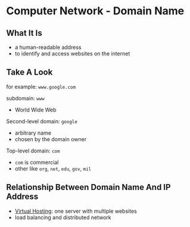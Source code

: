 # Computer Network - Domain Name

## What It Is

- a human-readable address
- to identify and access websites on the internet

## Take A Look

for example: `www.google.com`

subdomain: `www`

- World Wide Web

Second-level domain: `google`

- arbitrary name
- chosen by the domain owner

Top-level domain: `com`

- `com` is commercial
- other like `org`, `net`, `edu`, `gov`, `mil`

## Relationship Between Domain Name And IP Address

- [Virtual Hosting](computer-network-virtual-host.md): one server with multiple websites
- load balancing and distributed network


